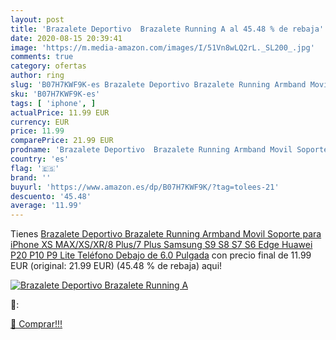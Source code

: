 ```yaml
---
layout: post
title: 'Brazalete Deportivo  Brazalete Running A al 45.48 % de rebaja'
date: 2020-08-15 20:39:41
image: 'https://m.media-amazon.com/images/I/51Vn8wLQ2rL._SL200_.jpg'
comments: true
category: ofertas
author: ring
slug: 'B07H7KWF9K-es Brazalete Deportivo Brazalete Running Armband Movil...'
sku: 'B07H7KWF9K-es'
tags: [ 'iphone', ]
actualPrice: 11.99 EUR
currency: EUR
price: 11.99
comparePrice: 21.99 EUR
prodname: 'Brazalete Deportivo  Brazalete Running Armband Movil Soporte para iPhone XS MAX/XS/XR/8 Plus/7 Plus  Samsung S9 S8 S7 S6 Edge  Huawei P20 P10 P9 Lite Teléfono Debajo de 6.0 Pulgada'
country: 'es'
flag: '🇪🇸'
brand: ''
buyurl: 'https://www.amazon.es/dp/B07H7KWF9K/?tag=tolees-21'
descuento: '45.48'
average: '11.99'
---
```


Tienes [Brazalete Deportivo  Brazalete Running Armband Movil Soporte para iPhone XS MAX/XS/XR/8 Plus/7 Plus  Samsung S9 S8 S7 S6 Edge  Huawei P20 P10 P9 Lite Teléfono Debajo de 6.0 Pulgada](https://www.amazon.es/dp/B07H7KWF9K/?tag=tolees-21) con precio final de  11.99 EUR (original: 21.99 EUR) (45.48 %  de rebaja) aqui!

[![Brazalete Deportivo  Brazalete Running A](https://m.media-amazon.com/images/I/51Vn8wLQ2rL._SL200_.jpg)](https://www.amazon.es/dp/B07H7KWF9K/?tag=tolees-21)

🔎:


[🛒 Comprar!!!](https://www.amazon.es/dp/B07H7KWF9K/?tag=tolees-21)
